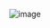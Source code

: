 ![image](https://user-images.githubusercontent.com/73798412/179858557-cdc19c8b-c81a-4c42-9216-012bf5bcfa6c.png)
